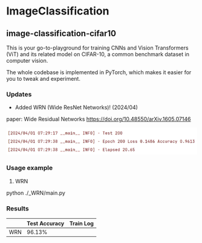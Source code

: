 # ImageClassification
## image-classification-cifar10

This is your go-to-playground for training CNNs and Vision Transformers (ViT) and its related model on CIFAR-10, a common benchmark dataset in computer vision.

The whole codebase is implemented in PyTorch, which makes it easier for you to tweak and experiment.

### Updates

* Added WRN (Wide ResNet Networks)! (2024/04)

paper: Wide Residual Networks https://doi.org/10.48550/arXiv.1605.07146

![test_dataset accuracy.png](https://github.com/Charles-yueyue831/ImageClassification/blob/main/_WRN/image/test_dataset%20accuracy.png?raw=true)

### Usage example

1. WRN

python ./_WRN/main.py

### Results

|      | Test Accuracy | Train Log |
| ---- | ------------- | --------- |
| WRN  | 96.13%        |           |

